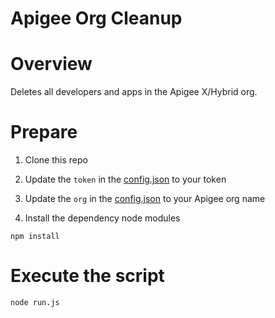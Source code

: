 # Apigee Org Cleanup

# Overview

Deletes all developers and apps in the Apigee X/Hybrid org.

# Prepare

1. Clone this repo

2. Update the `token` in the [config.json](../config.json) to your token

3. Update the `org` in the [config.json](../config.json) to your Apigee org name

4. Install the dependency node modules 
```
npm install
```

# Execute the script

```
node run.js
```
